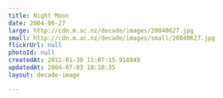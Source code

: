 ```yaml
---
title: Night Moon
date: 2004-06-27
large: http://cdn.m.ac.nz/decade/images/20040627.jpg
small: http://cdn.m.ac.nz/decade/images/small/20040627.jpg
flickrUrl: null
photoId: null
createdAt: 2011-01-30 11:07:15.918849
updatedAt: 2004-07-03 18:18:35
layout: decade-image

---
```


